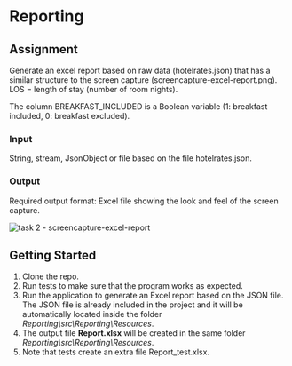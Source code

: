 # Reporting
## Assignment
Generate an excel report based on raw data (hotelrates.json) that has a similar structure to the screen capture (screencapture-excel-report.png).
LOS = length of stay (number of room nights).

The column BREAKFAST_INCLUDED is a Boolean variable (1: breakfast included, 0: breakfast excluded).
### Input
String, stream, JsonObject or file based on the file hotelrates.json.
### Output
Required output format: Excel file showing the look and feel of the screen capture.

![task 2 - screencapture-excel-report](https://user-images.githubusercontent.com/73778724/235768255-91d535a9-aa98-4c10-8ea6-c209f6142a5a.png)

## Getting Started
1. Clone the repo.
2. Run tests to make sure that the program works as expected.
3. Run the application to generate an Excel report based on the JSON file. The JSON file is already included in the project and it will be automatically located inside the folder *Reporting\src\Reporting\Resources*.
4. The output file **Report.xlsx** will be created in the same folder *Reporting\src\Reporting\Resources*.
5. Note that tests create an extra file Report_test.xlsx.
